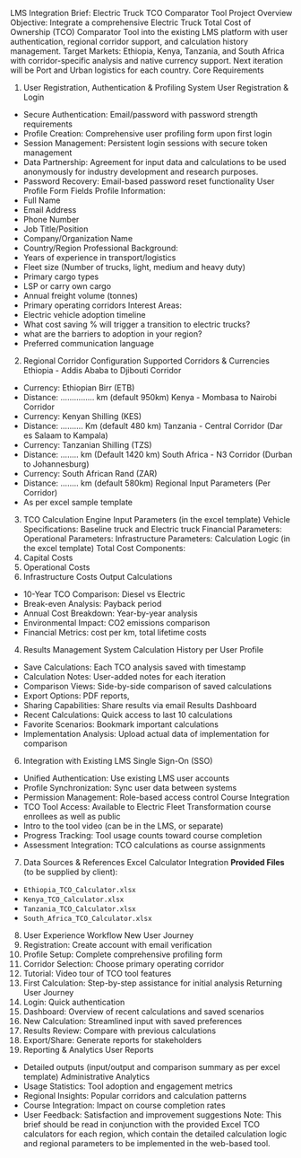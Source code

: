 LMS Integration Brief: 
Electric Truck TCO Comparator Tool
Project Overview
Objective: Integrate a comprehensive Electric Truck Total Cost of Ownership (TCO) Comparator Tool into the existing LMS platform with user authentication, regional corridor support, and calculation history management.
Target Markets: Ethiopia, Kenya, Tanzania, and South Africa with corridor-specific analysis and native currency support. Next iteration will be Port and Urban logistics for each country.
Core Requirements
1. User Registration, Authentication & Profiling System
User Registration & Login
- Secure Authentication: Email/password with password strength requirements
- Profile Creation: Comprehensive user profiling form upon first login
- Session Management: Persistent login sessions with secure token management
- Data Partnership: Agreement for input data and calculations to be used anonymously for industry development and research purposes. 
- Password Recovery: Email-based password reset functionality
User Profile Form Fields
Profile Information:
- Full Name
- Email Address
- Phone Number
- Job Title/Position
- Company/Organization Name
- Country/Region
Professional Background:
- Years of experience in transport/logistics
- Fleet size (Number of trucks, light, medium and heavy duty)
- Primary cargo types
- LSP or carry own cargo
- Annual freight volume (tonnes)
- Primary operating corridors
Interest Areas:
- Electric vehicle adoption timeline
- What cost saving % will trigger a transition to electric trucks?
- what are the barriers to adoption in your region?
- Preferred communication language
2. Regional Corridor Configuration
Supported Corridors & Currencies
Ethiopia - Addis Ababa to Djibouti Corridor
- Currency: Ethiopian Birr (ETB)
- Distance: …………… km (default 950km)
Kenya - Mombasa to Nairobi Corridor
- Currency: Kenyan Shilling (KES)
- Distance: ………. Km (default 480 km)
Tanzania - Central Corridor (Dar es Salaam to Kampala)
- Currency: Tanzanian Shilling (TZS)
- Distance: …….. km (Default 1420 km)
South Africa - N3 Corridor (Durban to Johannesburg)
- Currency: South African Rand (ZAR)
- Distance: …….. km (default 580km)
Regional Input Parameters (Per Corridor)
- As per excel sample template
3. TCO Calculation Engine
Input Parameters (in the excel template)
Vehicle Specifications: Baseline truck and Electric truck
Financial Parameters:
Operational Parameters:
Infrastructure Parameters:
Calculation Logic (in the excel template)
Total Cost Components:
1. Capital Costs
2. Operational Costs
3. Infrastructure Costs
Output Calculations
- 10-Year TCO Comparison: Diesel vs Electric
- Break-even Analysis: Payback period
- Annual Cost Breakdown: Year-by-year analysis
- Environmental Impact: CO2 emissions comparison
- Financial Metrics: cost per km, total lifetime costs
4. Results Management System
Calculation History per User Profile
- Save Calculations: Each TCO analysis saved with timestamp
- Calculation Notes: User-added notes for each iteration
- Comparison Views: Side-by-side comparison of saved calculations
- Export Options: PDF reports, 
- Sharing Capabilities: Share results via email
Results Dashboard
- Recent Calculations: Quick access to last 10 calculations
- Favorite Scenarios: Bookmark important calculations
- Implementation Analysis: Upload actual data of implementation for comparison
6. Integration with Existing LMS
Single Sign-On (SSO)
- Unified Authentication: Use existing LMS user accounts
- Profile Synchronization: Sync user data between systems
- Permission Management: Role-based access control
Course Integration
- TCO Tool Access: Available to Electric Fleet Transformation course enrollees as well as public
- Intro to the tool video (can be in the LMS, or separate)
- Progress Tracking: Tool usage counts toward course completion
- Assessment Integration: TCO calculations as course assignments
7. Data Sources & References
Excel Calculator Integration
**Provided Files** (to be supplied by client):
- `Ethiopia_TCO_Calculator.xlsx`
- `Kenya_TCO_Calculator.xlsx`
- `Tanzania_TCO_Calculator.xlsx`
- `South_Africa_TCO_Calculator.xlsx`
8. User Experience Workflow
New User Journey
1. Registration: Create account with email verification
2. Profile Setup: Complete comprehensive profiling form
3. Corridor Selection: Choose primary operating corridor
4. Tutorial: Video tour of TCO tool features
5. First Calculation: Step-by-step assistance for initial analysis
Returning User Journey
1. Login: Quick authentication
2. Dashboard: Overview of recent calculations and saved scenarios
3. New Calculation: Streamlined input with saved preferences
4. Results Review: Compare with previous calculations
5. Export/Share: Generate reports for stakeholders
9. Reporting & Analytics
User Reports
- Detailed outputs (input/output and comparison summary as per excel template)
Administrative Analytics
- Usage Statistics: Tool adoption and engagement metrics
- Regional Insights: Popular corridors and calculation patterns
- Course Integration: Impact on course completion rates
- User Feedback: Satisfaction and improvement suggestions
Note: This brief should be read in conjunction with the provided Excel TCO calculators for each region, which contain the detailed calculation logic and regional parameters to be implemented in the web-based tool.